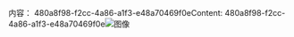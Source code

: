 <span data-ttu-id="97e36-101">内容： 480a8f98-f2cc-4a86-a1f3-e48a70469f0e</span><span class="sxs-lookup"><span data-stu-id="97e36-101">Content: 480a8f98-f2cc-4a86-a1f3-e48a70469f0e</span></span>![图像](0fed6603-9b7b-48df-aece-da4e682e3b86.png)
